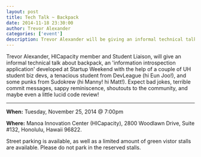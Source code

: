 ```yaml
---
layout: post
title: Tech Talk ~ Backpack
date: 2014-11-18 23:30:00
author: Trevor Alexander
categories: ['event']
description: Trevor Alexander will be giving an informal technical talk about Backpack, one of the projects born from the recent Startup Weekend.
---
```

Trevor Alexander, HICapacity member and Student Liaison, will give an informal technical talk about backpack, an 'information introspection application' developed at Startup Weekend with the help of a couple of UH student biz devs, a tenacious student from DevLeague (hi Eun Joo!), and some punks from Sudokrew (hi Manny! hi Matt!). Expect bad jokes, terrible commit messages, sappy reminiscence, shoutouts to the community, and maybe even a little lucid code review! 

***

__When:__ Tuesday, November 25, 2014 @ 7:00pm

__Where:__ Manoa Innovation Center (HICapacity), 2800 Woodlawn Drive, Suite #132, Honolulu, Hawaii 96822. 

Street parking is available, as well as a limited amount of green vistor stalls are available. Please do not park in the reserved stalls.
